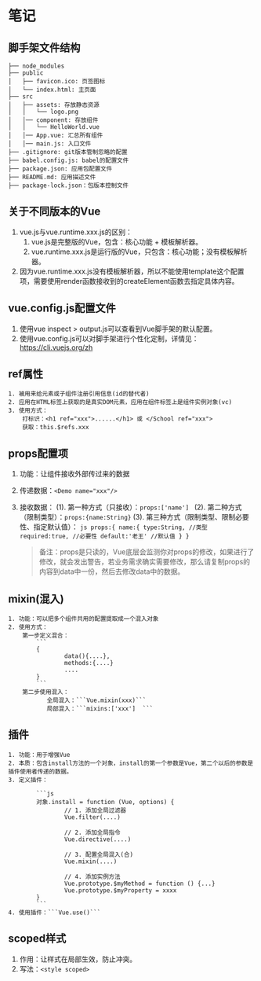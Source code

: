 # 笔记

## 脚手架文件结构

	├── node_modules 
	├── public
	│   ├── favicon.ico: 页签图标
	│   └── index.html: 主页面
	├── src
	│   ├── assets: 存放静态资源
	│   │   └── logo.png
	│   │── component: 存放组件
	│   │   └── HelloWorld.vue
	│   │── App.vue: 汇总所有组件
	│   │── main.js: 入口文件
	├── .gitignore: git版本管制忽略的配置
	├── babel.config.js: babel的配置文件
	├── package.json: 应用包配置文件 
	├── README.md: 应用描述文件
	├── package-lock.json：包版本控制文件

## 关于不同版本的Vue

1. vue.js与vue.runtime.xxx.js的区别：
    1. vue.js是完整版的Vue，包含：核心功能 + 模板解析器。
    2. vue.runtime.xxx.js是运行版的Vue，只包含：核心功能；没有模板解析器。
2. 因为vue.runtime.xxx.js没有模板解析器，所以不能使用template这个配置项，需要使用render函数接收到的createElement函数去指定具体内容。

## vue.config.js配置文件

1. 使用vue inspect > output.js可以查看到Vue脚手架的默认配置。
2. 使用vue.config.js可以对脚手架进行个性化定制，详情见：https://cli.vuejs.org/zh

## ref属性
	1. 被用来给元素或子组件注册引用信息(id的替代者)
	2. 应用在HTML标签上获取的是真实DOM元素，应用在组件标签上是组件实例对象(vc)
	3. 使用方式：
		打标识：<h1 ref="xxx">......</h1> 或 </School ref="xxx">
		获取：this.$refs.xxx

## props配置项
 1. 功能：让组件接收外部传过来的数据

 2. 传递数据：```<Demo name="xxx"/>```

 3. 接收数据：
    (1). 第一种方式（只接收）：```props:['name'] ```
    (2). 第二种方式（限制类型）：```props:{name:String}```
    (3). 第三种方式（限制类型、限制必要性、指定默认值）：
        ```js
        props:{
        	name:{
        	type:String, //类型
        	required:true, //必要性
        	default:'老王' //默认值
        	}
        }
        ```
    > 备注：props是只读的，Vue底层会监测你对props的修改，如果进行了修改，就会发出警告，若业务需求确实需要修改，那么请复制props的内容到data中一份，然后去修改data中的数据。

## mixin(混入)
	1. 功能：可以把多个组件共用的配置提取成一个混入对象
	2. 使用方式：
		第一步定义混合：
			```
			{
					data(){....},
					methods:{....}
					....
			}
			```
		第二步使用混入：
			​	全局混入：```Vue.mixin(xxx)```
			​	局部混入：```mixins:['xxx']	```

## 插件
	1. 功能：用于增强Vue
	2. 本质：包含install方法的一个对象，install的第一个参数是Vue，第二个以后的参数是插件使用者传递的数据。
	3. 定义插件：

			```js
			对象.install = function (Vue, options) {
					// 1. 添加全局过滤器
					Vue.filter(....)
			
					// 2. 添加全局指令
					Vue.directive(....)
			
					// 3. 配置全局混入(合)
					Vue.mixin(....)
			
					// 4. 添加实例方法
					Vue.prototype.$myMethod = function () {...}
					Vue.prototype.$myProperty = xxxx
			}
			```
	4. 使用插件：```Vue.use()```

## scoped样式

1. 作用：让样式在局部生效，防止冲突。
2. 写法：```<style scoped>```